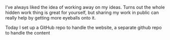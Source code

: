 
I’ve always liked the idea of working away on my ideas. Turns out the whole hidden work thing is great for yourself, but sharing my work in public can really help by getting more eyeballs onto it.

Today I set up a GitHub repo to handle the website, a separate github repo to handle the content
